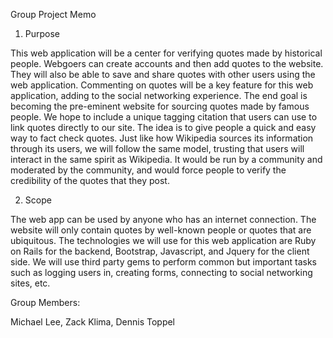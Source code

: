 Group Project Memo

1. Purpose

  This web application will be a center for verifying quotes made by historical people. Webgoers can create accounts and then 
  add quotes to the website. They will also be able to save and share quotes with other users using the web application. 
  Commenting on quotes will be a key feature for this web application, adding to the social networking experience. The end goal
  is becoming the pre-eminent website for sourcing quotes made by famous people.  We hope to include a unique tagging
  citation that users can use to link quotes directly to our site. The idea is to give people a quick and easy way to fact check
  quotes. Just like how Wikipedia sources its information through its users, we will follow the same model, trusting that users will
  interact in the same spirit as Wikipedia. It would be run by a community and moderated by the community, and would force people to
  verify the credibility of the quotes that they post.
  
2. Scope

  The web app can be used by anyone who has an internet connection. The website will only contain quotes by well-known people
  or quotes that are ubiquitous. The technologies we will use for this web application are Ruby on Rails for the backend, Bootstrap,
  Javascript, and Jquery for the client side. We will use third party gems to perform common but important tasks such as logging users
  in, creating forms, connecting to social networking sites, etc. 
  
Group Members:

Michael Lee, 
Zack Klima, 
Dennis Toppel

